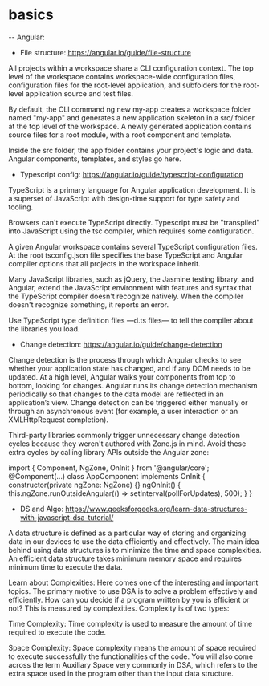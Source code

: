 # basics

-- Angular:

- File structure:
https://angular.io/guide/file-structure

All projects within a workspace share a CLI configuration context. The top level of the workspace contains workspace-wide configuration files, configuration files for the root-level application, and subfolders for the root-level application source and test files.

By default, the CLI command ng new my-app creates a workspace folder named "my-app" and generates a new application skeleton in a src/ folder at the top level of the workspace. A newly generated application contains source files for a root module, with a root component and template.

Inside the src folder, the app folder contains your project's logic and data. Angular components, templates, and styles go here.

- Typescript config:
https://angular.io/guide/typescript-configuration

TypeScript is a primary language for Angular application development. It is a superset of JavaScript with design-time support for type safety and tooling.

Browsers can't execute TypeScript directly. Typescript must be "transpiled" into JavaScript using the tsc compiler, which requires some configuration.

A given Angular workspace contains several TypeScript configuration files. At the root tsconfig.json file specifies the base TypeScript and Angular compiler options that all projects in the workspace inherit.

Many JavaScript libraries, such as jQuery, the Jasmine testing library, and Angular, extend the JavaScript environment with features and syntax that the TypeScript compiler doesn't recognize natively. When the compiler doesn't recognize something, it reports an error.

Use TypeScript type definition files —d.ts files— to tell the compiler about the libraries you load.

- Change detection:
https://angular.io/guide/change-detection

Change detection is the process through which Angular checks to see whether your application state has changed, and if any DOM needs to be updated. At a high level, Angular walks your components from top to bottom, looking for changes. Angular runs its change detection mechanism periodically so that changes to the data model are reflected in an application’s view. Change detection can be triggered either manually or through an asynchronous event (for example, a user interaction or an XMLHttpRequest completion).

Third-party libraries commonly trigger unnecessary change detection cycles because they weren't authored with Zone.js in mind. Avoid these extra cycles by calling library APIs outside the Angular zone:

import { Component, NgZone, OnInit } from '@angular/core';
@Component(...)
class AppComponent implements OnInit {
  constructor(private ngZone: NgZone) {}
  ngOnInit() {
    this.ngZone.runOutsideAngular(() => setInterval(pollForUpdates), 500);
  }
}

- DS and Algo:
https://www.geeksforgeeks.org/learn-data-structures-with-javascript-dsa-tutorial/

A data structure is defined as a particular way of storing and organizing data in our devices to use the data efficiently and effectively. The main idea behind using data structures is to minimize the time and space complexities. An efficient data structure takes minimum memory space and requires minimum time to execute the data.

Learn about Complexities:
Here comes one of the interesting and important topics. The primary motive to use DSA is to solve a problem effectively and efficiently. How can you decide if a program written by you is efficient or not? This is measured by complexities. Complexity is of two types:

Time Complexity: Time complexity is used to measure the amount of time required to execute the code.

Space Complexity: Space complexity means the amount of space required to execute successfully the functionalities of the code. 
You will also come across the term Auxiliary Space very commonly in DSA, which refers to the extra space used in the program other than the input data structure.